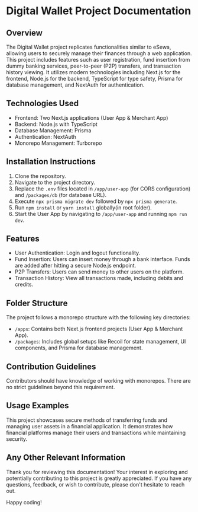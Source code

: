 # Digital Wallet Project Documentation

## Overview

The Digital Wallet project replicates functionalities similar to eSewa, allowing users to securely manage their finances through a web application. This project includes features such as user registration, fund insertion from dummy banking services, peer-to-peer (P2P) transfers, and transaction history viewing. It utilizes modern technologies including Next.js for the frontend, Node.js for the backend, TypeScript for type safety, Prisma for database management, and NextAuth for authentication.

## Technologies Used

- Frontend: Two Next.js applications (User App & Merchant App)
- Backend: Node.js with TypeScript
- Database Management: Prisma
- Authentication: NextAuth
- Monorepo Management: Turborepo

## Installation Instructions

1. Clone the repository.
2. Navigate to the project directory.
4. Replace the `.env` files located in `/app/user-app` (for CORS configuration) and `/packages/db` (for database URL).
5. Execute `npx prisma migrate dev` followed by `npx prisma generate`.
3. Run `npm install` or `yarn install` globally(in root folder).
6. Start the User App by navigating to `/app/user-app` and running `npm run dev`.

## Features

- User Authentication: Login and logout functionality.
- Fund Insertion: Users can insert money through a bank interface. Funds are added after hitting a secure Node.js endpoint.
- P2P Transfers: Users can send money to other users on the platform.
- Transaction History: View all transactions made, including debits and credits.

## Folder Structure

The project follows a monorepo structure with the following key directories:

- `/apps`: Contains both Next.js frontend projects (User App & Merchant App).
- `/packages`: Includes global setups like Recoil for state management, UI components, and Prisma for database management.

## Contribution Guidelines

Contributors should have knowledge of working with monorepos. There are no strict guidelines beyond this requirement.

## Usage Examples

This project showcases secure methods of transferring funds and managing user assets in a financial application. It demonstrates how financial platforms manage their users and transactions while maintaining security.

## Any Other Relevant Information

Thank you for reviewing this documentation! Your interest in exploring and potentially contributing to this project is greatly appreciated. If you have any questions, feedback, or wish to contribute, please don't hesitate to reach out.

Happy coding!